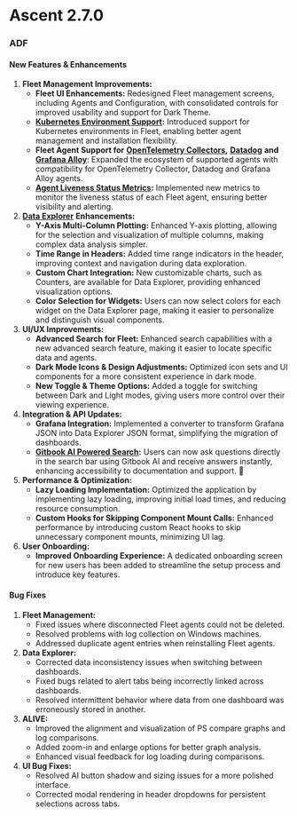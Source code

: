 # Ascent 2.7.0

### **ADF** <a href="#adf" id="adf"></a>

#### **New Features & Enhancements** <a href="#new-features-and-enhancements" id="new-features-and-enhancements"></a>

1. **Fleet Management Improvements:**
   * **Fleet UI Enhancements:** Redesigned Fleet management screens, including Agents and Configuration, with consolidated controls for improved usability and support for Dark Theme.
   * [**Kubernetes Environment Support**](https://docs.apica.io/fleet-management/list-of-agents/opentelemetry-kubernetes)**:** Introduced support for Kubernetes environments in Fleet, enabling better agent management and installation flexibility.
   * **Fleet Agent Support for** [**OpenTelemetry Collectors**](https://docs.apica.io/fleet-management/list-of-agents/opentelemetry-collector)**,** [**Datadog**](https://docs.apica.io/fleet-management/list-of-agents/datadog-agent) **and** [**Grafana Alloy**](https://docs.apica.io/fleet-management/list-of-agents/grafana-alloy): Expanded the ecosystem of supported agents with compatibility for OpenTelemetry Collector, Datadog and Grafana Alloy agents.
   * [**Agent Liveness Status Metrics**](https://docs.apica.io/fleet-management/overview)**:** Implemented new metrics to monitor the liveness status of each Fleet agent, ensuring better visibility and alerting.
2. [**Data Explorer**](https://docs.apica.io/data-management/overview-1/creating-json-schema) **Enhancements:**
   * **Y-Axis Multi-Column Plotting:** Enhanced Y-axis plotting, allowing for the selection and visualization of multiple columns, making complex data analysis simpler.
   * **Time Range in Headers:** Added time range indicators in the header, improving context and navigation during data exploration.
   * **Custom Chart Integration:** New customizable charts, such as Counters, are available for Data Explorer, providing enhanced visualization options.
   * **Color Selection for Widgets:** Users can now select colors for each widget on the Data Explorer page, making it easier to personalize and distinguish visual components.
3. **UI/UX Improvements:**
   * **Advanced Search for Fleet:** Enhanced search capabilities with a new advanced search feature, making it easier to locate specific data and agents.
   * **Dark Mode Icons & Design Adjustments:** Optimized icon sets and UI components for a more consistent experience in dark mode.
   * **New Toggle & Theme Options:** Added a toggle for switching between Dark and Light modes, giving users more control over their viewing experience.
4. **Integration & API Updates:**
   * **Grafana Integration:** Implemented a converter to transform Grafana JSON into Data Explorer JSON format, simplifying the migration of dashboards.&#x20;
   * [**Gitbook AI Powered Search**](https://docs.apica.io/logiq-events/ai-powered-search)**:** Users can now ask questions directly in the search bar using Gitbook AI and receive answers instantly, enhancing accessibility to documentation and support. :brain:
5. **Performance & Optimization:**
   * **Lazy Loading Implementation:** Optimized the application by implementing lazy loading, improving initial load times, and reducing resource consumption.
   * **Custom Hooks for Skipping Component Mount Calls:** Enhanced performance by introducing custom React hooks to skip unnecessary component mounts, minimizing UI lag.
6. **User Onboarding:**
   * **Improved Onboarding Experience:** A dedicated onboarding screen for new users has been added to streamline the setup process and introduce key features.

#### **Bug Fixes** <a href="#bug-fixes" id="bug-fixes"></a>

1. **Fleet Management:**
   * Fixed issues where disconnected Fleet agents could not be deleted.
   * Resolved problems with log collection on Windows machines.
   * Addressed duplicate agent entries when reinstalling Fleet agents.
2. **Data Explorer:**
   * Corrected data inconsistency issues when switching between dashboards.
   * Fixed bugs related to alert tabs being incorrectly linked across dashboards.
   * Resolved intermittent behavior where data from one dashboard was erroneously stored in another.
3. **ALIVE:**
   * Improved the alignment and visualization of PS compare graphs and log comparisons.
   * Added zoom-in and enlarge options for better graph analysis.
   * Enhanced visual feedback for log loading during comparisons.
4. **UI Bug Fixes:**
   * Resolved AI button shadow and sizing issues for a more polished interface.
   * Corrected modal rendering in header dropdowns for persistent selections across tabs.

